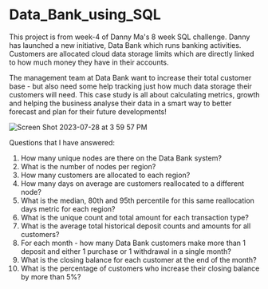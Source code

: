 # Data_Bank_using_SQL

This project is from week-4 of Danny Ma's 8 week SQL challenge. Danny has launched a new initiative, Data Bank which runs banking activities. Customers are allocated cloud data storage limits which are directly linked to how much money they have in their accounts.

The management team at Data Bank want to increase their total customer base - but also need some help tracking just how much data storage their customers will need. This case study is all about calculating metrics, growth and helping the business analyse their data in a smart way to better forecast and plan for their future developments!

![Screen Shot 2023-07-28 at 3 59 57 PM](https://github.com/mayank8893/Data_Bank_using_SQL/assets/69361645/08226bdf-7d91-460e-a0b0-fc281c08efef)

Questions that I have answered:
1. How many unique nodes are there on the Data Bank system?
2. What is the number of nodes per region?
3. How many customers are allocated to each region?
4. How many days on average are customers reallocated to a different node?
5. What is the median, 80th and 95th percentile for this same reallocation days metric for each region?
6. What is the unique count and total amount for each transaction type?
7. What is the average total historical deposit counts and amounts for all customers?
8. For each month - how many Data Bank customers make more than 1 deposit and either 1 purchase or 1 withdrawal in a single month?
9. What is the closing balance for each customer at the end of the month?
10. What is the percentage of customers who increase their closing balance by more than 5%?
